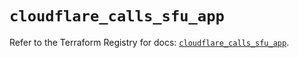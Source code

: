 # `cloudflare_calls_sfu_app`

Refer to the Terraform Registry for docs: [`cloudflare_calls_sfu_app`](https://registry.terraform.io/providers/cloudflare/cloudflare/5.2.0/docs/resources/calls_sfu_app).
